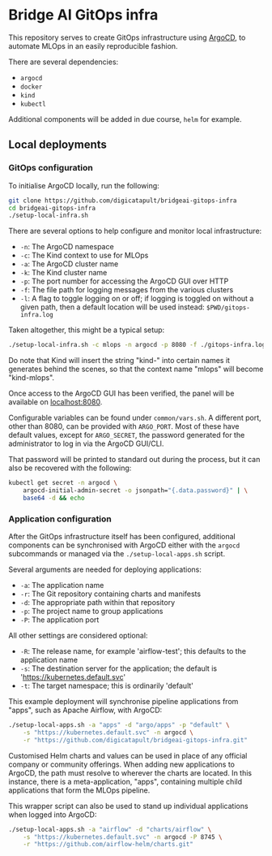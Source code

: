 # Bridge AI GitOps infra

This repository serves to create GitOps infrastructure using [ArgoCD][argo], to automate MLOps in an easily reproducible fashion.

There are several dependencies:
- `argocd`
- `docker`
- `kind`
- `kubectl`

Additional components will be added in due course, `helm` for example.


## Local deployments

### GitOps configuration

To initialise ArgoCD locally, run the following:

```bash
git clone https://github.com/digicatapult/bridgeai-gitops-infra
cd bridgeai-gitops-infra
./setup-local-infra.sh
```

There are several options to help configure and monitor local infrastructure:
- `-n`: The ArgoCD namespace
- `-c`: The Kind context to use for MLOps
- `-a`: The ArgoCD cluster name
- `-k`: The Kind cluster name
- `-p`: The port number for accessing the ArgoCD GUI over HTTP
- `-f`: The file path for logging messages from the various clusters
- `-l`: A flag to toggle logging on or off; if logging is toggled on without a given path, then a default location will be used instead: `$PWD/gitops-infra.log`

Taken altogether, this might be a typical setup:
```bash
./setup-local-infra.sh -c mlops -n argocd -p 8080 -f ./gitops-infra.log -l
```

Do note that Kind will insert the string "kind-" into certain names it generates behind the scenes, so that the context name "mlops" will become "kind-mlops".

Once access to the ArgoCD GUI has been verified, the panel will be available on [localhost:8080][localhost].

Configurable variables can be found under `common/vars.sh`. A different port, other than 8080, can be provided with `ARGO_PORT`. Most of these have default values, except for `ARGO_SECRET`, the password generated for the administrator to log in via the ArgoCD GUI/CLI.

That password will be printed to standard out during the process, but it can also be recovered with the following:

```bash
kubectl get secret -n argocd \
    argocd-initial-admin-secret -o jsonpath="{.data.password}" | \
    base64 -d && echo
```

### Application configuration

After the GitOps infrastructure itself has been configured, additional components can be synchronised with ArgoCD either with the `argocd` subcommands or managed via the `./setup-local-apps.sh` script.

Several arguments are needed for deploying applications:
- `-a`: The application name
- `-r`: The Git repository containing charts and manifests
- `-d`: The appropriate path within that repository
- `-p`: The project name to group applications
- `-P`: The application port

All other settings are considered optional:
- `-R`: The release name, for example 'airflow-test'; this defaults to the application name
- `-s`: The destination server for the application; the default is 'https://kubernetes.default.svc'
- `-t`: The target namespace; this is ordinarily 'default'

This example deployment will synchronise pipeline applications from "apps", such as Apache Airflow, with ArgoCD:

```bash
./setup-local-apps.sh -a "apps" -d "argo/apps" -p "default" \
    -s "https://kubernetes.default.svc" -n argocd \
    -r "https://github.com/digicatapult/bridgeai-gitops-infra.git"
```

Customised Helm charts and values can be used in place of any official company or community offerings. When adding new applications to ArgoCD, the path must resolve to wherever the charts are located. In this instance, there is a meta-application, "apps", containing multiple child applications that form the MLOps pipeline.

This wrapper script can also be used to stand up individual applications when logged into ArgoCD:

```bash
./setup-local-apps.sh -a "airflow" -d "charts/airflow" \
    -s "https://kubernetes.default.svc" -n argocd -P 8745 \
    -r "https://github.com/airflow-helm/charts.git"
```

<!-- Links -->
[kind]: https://kind.sigs.k8s.io/
[argo]: https://argoproj.github.io/
[localhost]: http://localhost:8080/

